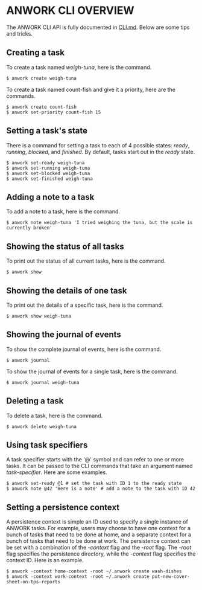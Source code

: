 # ANWORK CLI OVERVIEW

The ANWORK CLI API is fully documented in [CLI.md](CLI.md). Below are some tips and tricks.

## Creating a task

To create a task named _weigh-tuna_, here is the command.
```
$ anwork create weigh-tuna
```

To create a task named count-fish and give it a priority, here are the commands.
```
$ anwork create count-fish
$ anwork set-priority count-fish 15
```

## Setting a task's state

There is a command for setting a task to each of 4 possible states: _ready_, _running_, _blocked_,
and _finished_. By default, tasks start out in the _ready_ state.
```
$ anwork set-ready weigh-tuna
$ anwork set-running weigh-tuna
$ anwork set-blocked weigh-tuna
$ anwork set-finished weigh-tuna
```

## Adding a note to a task

To add a note to a task, here is the command.
```
$ anwork note weigh-tuna 'I tried weighing the tuna, but the scale is currently broken'
```

## Showing the status of all tasks

To print out the status of all current tasks, here is the command.
```
$ anwork show
```

## Showing the details of one task

To print out the details of a specific task, here is the command.
```
$ anwork show weigh-tuna
```

## Showing the journal of events

To show the complete journal of events, here is the command.
```
$ anwork journal
```

To show the journal of events for a single task, here is the command.
```
$ anwork journal weigh-tuna
```

## Deleting a task

To delete a task, here is the command.
```
$ anwork delete weigh-tuna
```

## Using task specifiers

A task specifier starts with the '@' symbol and can refer to one or more tasks. It can be passed to
the CLI commands that take an argument named _task-specifier_. Here are some examples.
```
$ anwork set-ready @1 # set the task with ID 1 to the ready state
$ anwork note @42 'Here is a note' # add a note to the task with ID 42
``` 

## Setting a persistence context

A persistence context is simple an ID used to specify a single instance of ANWORK tasks. For
example, users may choose to have one context for a bunch of tasks that need to be done at home, and
a separate context for a bunch of tasks that need to be done at work. The persistence context can be
set with a combination of the _-context_ flag and the _-root_ flag. The _-root_ flag specifies the
persistence directory, while the _-context_ flag specifies the context ID. Here is an example.
```
$ anwork -context home-context -root ~/.anwork create wash-dishes
$ anwork -context work-context -root ~/.anwork create put-new-cover-sheet-on-tps-reports
``` 